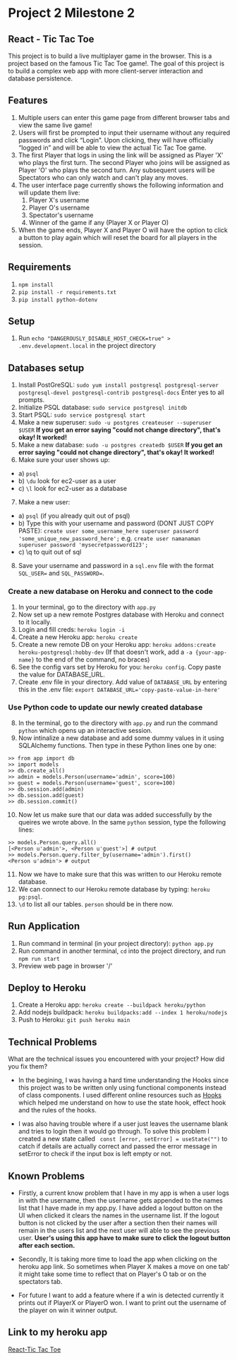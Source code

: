 # Project 2 Milestone 2
## React - Tic Tac Toe
This project is to build a live multiplayer game in the browser. This is a project based on the famous Tic Tac Toe game!. The goal of this project is to build 
a complex web app with more client-server interaction and database persistence.

## Features
1. Multiple users can enter this  game page from different browser tabs and view the same live game!
2. Users will first be prompted to input their username without any required passwords and click “Login”. Upon clicking, 
they will have officially “logged in” and will be able to view the actual Tic Tac Toe game.
3. The first Player that logs in using the link will be assigned as Player 'X' who plays the first turn. The second Player who joins
will be assigned as Player 'O' who plays the second turn. Any subsequent users will be Spectators who can only watch and can't play any moves.
4. The user interface page currently shows the following information and will update them live:
    1. Player X's username
    2. Player O's username
    3. Spectator's username
    4. Winner of the game if any (Player X or Player O)
5. When the game ends, Player X and Player O will have the option to click a button to play again which will reset the board for all players
in the session. 

## Requirements
1. `npm install`
2. `pip install -r requirements.txt`
3. `pip install python-dotenv`

## Setup
1. Run `echo "DANGEROUSLY_DISABLE_HOST_CHECK=true" > .env.development.local` in the project directory

## Databases setup
1. Install PostGreSQL: `sudo yum install postgresql postgresql-server postgresql-devel postgresql-contrib postgresql-docs` Enter yes to all prompts.
2. Initialize PSQL database: `sudo service postgresql initdb`
3. Start PSQL: `sudo service postgresql start`
4. Make a new superuser: `sudo -u postgres createuser --superuser $USER` **If you get an error saying "could not change directory", that's okay! It worked!**
5. Make a new database: `sudo -u postgres createdb $USER` **If you get an error saying "could not change directory", that's okay! It worked!**
6. Make sure your user shows up:
- a) `psql`
- b) `\du` look for ec2-user as a user
- c) `\l` look for ec2-user as a database
7. Make a new user:
- a) `psql` (if you already quit out of psql)
- b) Type this with your username and password (DONT JUST COPY PASTE): `create user some_username_here superuser password 'some_unique_new_password_here';` e.g. `create user namanaman superuser password 'mysecretpassword123';`
- c) \q to quit out of sql
8. Save your username and password in a `sql.env` file with the format `SQL_USER=` and `SQL_PASSWORD=`.

### Create a new database on Heroku and connect to the code
1. In your terminal, go to the directory with `app.py`
2. Now set up a new remote Postgres database with Heroku and connect to it locally.
3. Login and fill creds: `heroku login -i`
4. Create a new Heroku app: `heroku create`
5. Create a new remote DB on your Heroku app: `heroku addons:create heroku-postgresql:hobby-dev` (If that doesn't work, add a `-a {your-app-name}` to the end of the command, no braces)
6. See the config vars set by Heroku for you: `heroku config`. Copy paste the value for DATABASE_URL.
7. Create .env file in your directory. Add value of `DATABASE_URL` by entering this in the .env file: `export DATABASE_URL='copy-paste-value-in-here'`

### Use Python code to update our newly created database
8. In the terminal, go to the directory with `app.py` and run the command `python` which opens up an interactive session.
9. Now intinalize a new database and add some dummy values in it using SQLAlchemy functions. Then type in these Python lines one by one:
```
>> from app import db
>> import models
>> db.create_all()
>> admin = models.Person(username='admin', score=100)
>> guest = models.Person(username='guest', score=100)
>> db.session.add(admin)
>> db.session.add(guest)
>> db.session.commit()
```
10. Now let us make sure that our data was added successfully by the queires we wrote above. In the same `python` session, type the following lines:
```
>> models.Person.query.all()
[<Person u'admin'>, <Person u'guest'>] # output
>> models.Person.query.filter_by(username='admin').first()
<Person u'admin'> # output
```
11. Now we have to make sure that this was written to our Heroku remote database.
12. We can connect to our Heroku remote database by typing: `heroku pg:psql`.
13. `\d` to list all our tables. `person` should be in there now.

## Run Application
1. Run command in terminal (in your project directory): `python app.py`
2. Run command in another terminal, `cd` into the project directory, and run `npm run start`
3. Preview web page in browser '/'

## Deploy to Heroku
1. Create a Heroku app: `heroku create --buildpack heroku/python`
2. Add nodejs buildpack: `heroku buildpacks:add --index 1 heroku/nodejs`
3. Push to Heroku: `git push heroku main`

## Technical Problems
What are the technical issues you encountered with your project? How did you fix them?
* In the begining, I was having a hard time understanding the Hooks since this project was to be written only using functional 
components instead of class components. I used different online resources such as [Hooks](https://reactjs.org/docs/hooks-overview.html) which
helped me understand on how to use the state hook, effect hook and the rules of the hooks.

* I was also having trouble where if a user just leaves the username blank and tries to login then it would go through. To solve this problem I 
created a new state called ` const [error, setError] = useState("")` to  catch if details are actually correct and passed the error message in
setError to check if the input box is left empty or not. 

## Known Problems
* Firstly, a current know problem that I have in my app is when a user logs in with the username, then the username gets appended to the names list that
I have made in my app.py. I have added a logout button on the UI when clicked it clears the names in the username list. If the logout button is 
not clicked by the user after a section then their names will remain in the users list and the next user will able to see the previous user. <b>User's 
using this app have to make sure to click the logout button after each section.</b>

* Secondly, It is taking more time to load the app when clicking on the heroku app link. So sometimes when Player X makes a move on one tab'
it might take some time to reflect that on Player's O tab or on the spectators tab.

* For future I want to add a feature where if a win is detected currently it prints out if PlayerX or PlayerO won. I want to print out the username
of the player on win it winner output.


## Link to my heroku app
[React-Tic Tac Toe](https://cryptic-peak-11823.herokuapp.com/)